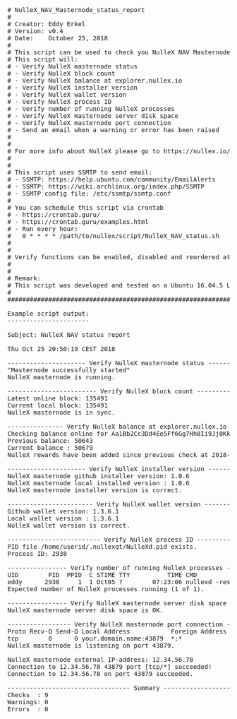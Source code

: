 <pre>
# NulleX_NAV_Masternode_status_report
#
# Creator: Eddy Erkel
# Version: v0.4
# Date:    October 25, 2018
#
# This script can be used to check you NulleX NAV Masternode status
# This script will:
# - Verify NulleX masternode status
# - Verify NulleX block count
# - Verify NulleX balance at explorer.nullex.io
# - Verify NulleX installer version
# - Verify NulleX wallet version
# - Verify NulleX process ID
# - Verify number of running NulleX processes
# - Verify NulleX masternode server disk space
# - Verify NulleX masternode port connection
# - Send an email when a warning or error has been raised
#
#
# For more info about NulleX please go to https://nullex.io/
#
#
# This script uses SSMTP to send email:
# - SSMTP: https://help.ubuntu.com/community/EmailAlerts
# - SSMTP: https://wiki.archlinux.org/index.php/SSMTP
# - SSMTP config file: /etc/ssmtp/ssmtp.conf
#
# You can schedule this script via crontab
# - https://crontab.guru/
# - https://crontab.guru/examples.html
# - Run every hour:
#   0 * * * * /path/to/nullex/script/NulleX_NAV_status.sh
#
#
# Verify functions can be enabled, disabled and reordered at the bottom of this script
#
#
# Remark:
# This script was developed and tested on a Ubuntu 16.04.5 LTS server with an IP-v4 IP-address
#
####################################################################################################

Example script output:
----------------------

Subject: NulleX NAV status report

Thu Oct 25 20:50:19 CEST 2018

--------------------- Verify NulleX masternode status ----------------------
"Masternode successfully started"
NulleX masternode is running.

------------------------ Verify NulleX block count -------------------------
Latest online block: 135491
Current local block: 135491
NulleX masternode is in sync.

--------------- Verify NulleX balance at explorer.nullex.io ----------------
Checking balance online for Aa1Bb2Cc3Dd4Ee5Ff6Gg7Hh8Ii9Jj0KkLl
Previous balance: 50643
Current balance : 50679
NulleX rewards have been added since previous check at 2018-10-25 17:00:00.

--------------------- Verify NulleX installer version ----------------------
NulleX masternode github installer version: 1.0.6
NulleX masternode local installed version : 1.0.6
NulleX masternode installer version is correct.

----------------------- Verify NulleX wallet version -----------------------
Github wallet version: 1.3.6.1
Local wallet version : 1.3.6.1
NulleX wallet version is correct.

------------------------- Verify NulleX process ID -------------------------
PID file /home/userid/.nullexqt/NulleXd.pid exists.
Process ID: 2938

---------------- Verify number of running NulleX processes -----------------
UID        PID  PPID  C STIME TTY          TIME CMD
eddy      2938     1  1 Oct05 ?        07:23:06 nullexd -resync
Expected number of NulleX processes running (1 of 1).

---------------- Verify NulleX masternode server disk space ----------------
NulleX masternode server disk space is OK.

----------------- Verify NulleX masternode port connection -----------------
Proto Recv-Q Send-Q Local Address           Foreign Address         State
tcp        0      0 your.domain.name:43879  *:*                     LISTEN
NulleX masternode is listening on port 43879.

NulleX masternode external IP-address: 12.34.56.78
Connection to 12.34.56.78 43879 port [tcp/*] succeeded!
Connection to 12.34.56.78 on port 43879 succeeded.

--------------------------------- Summary ----------------------------------
Checks  : 9
Warnings: 0
Errors  : 0

</pre>
